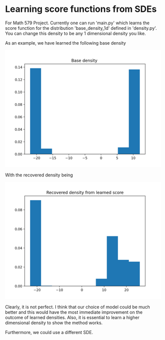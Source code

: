# Learning score functions from SDEs

For Math 579 Project. Currently one can run 'main.py' which learns the score function for the distribution 'base_density_1d' defined in 'density.py'. You can change this density to be any 1 dimensional density you like. 

As an example, we have learned the following base density

![Base density](true_density.png)


With the recovered density being 


![Reconstructed density](recovered_density.png)



Clearly, it is not perfect. I think that our choice of model could be much better and this would have the most immediate improvement on the outcome of learned densities. Also, it is essential to learn a higher dimensional density to show the method works. 

Furthermore, we could use a different SDE. 

